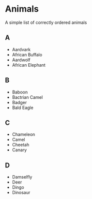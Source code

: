 # Animals
A simple list of correctly ordered animals

## A
- Aardvark
- African Buffalo
- Aardwolf
- African Elephant

## B
- Baboon
- Bactrian Camel
- Badger
- Bald Eagle

## C
- Chameleon
- Camel
- Cheetah
- Canary

## D
- Damselfly
- Deer
- Dingo
- Dinosaur
